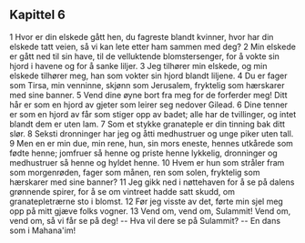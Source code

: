 ## Kapittel 6

1 Hvor er din elskede gått hen, du fagreste blandt kvinner, hvor har din elskede tatt veien, så vi kan lete etter ham sammen med deg? 
2 Min elskede er gått ned til sin have, til de velluktende blomstersenger, for å vokte sin hjord i havene og for å sanke liljer. 
3 Jeg tilhører min elskede, og min elskede tilhører meg, han som vokter sin hjord blandt liljene. 
4 Du er fager som Tirsa, min venninne, skjønn som Jerusalem, fryktelig som hærskarer med sine banner. 
5 Vend dine øyne bort fra meg for de forferder meg! Ditt hår er som en hjord av gjeter som leirer seg nedover Gilead. 
6 Dine tenner er som en hjord av får som stiger opp av badet; alle har de tvillinger, og intet blandt dem er uten lam. 
7 Som et stykke granateple er din tinning bak ditt slør. 
8 Seksti dronninger har jeg og åtti medhustruer og unge piker uten tall. 
9 Men en er min due, min rene, hun, sin mors eneste, hennes utkårede som fødte henne; jomfruer så henne og priste henne lykkelig, dronninger og medhustruer så henne og hyldet henne. 
10 Hvem er hun som stråler fram som morgenrøden, fager som månen, ren som solen, fryktelig som hærskarer med sine banner? 
11 Jeg gikk ned i nøttehaven for å se på dalens grønnende spirer, for å se om vintreet hadde satt skudd, om granatepletrærne sto i blomst. 
12 Før jeg visste av det, førte min sjel meg opp på mitt gjæve folks vogner. 
13 Vend om, vend om, Sulammit! Vend om, vend om, så vi får se på deg! -- Hva vil dere se på Sulammit? -- En dans som i Mahana'im!
